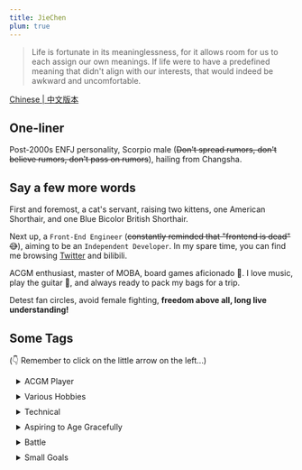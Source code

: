 ```yaml
---
title: JieChen
plum: true
---
```


> Life is fortunate in its meaninglessness, for it allows room for us to each assign our own meanings. If life were to have a predefined meaning that didn't align with our interests, that would indeed be awkward and uncomfortable.

[Chinese | 中文版本](./)

## One-liner

Post-2000s ENFJ personality, Scorpio male (~~Don't spread rumors, don't believe rumors, don't pass on rumors~~), hailing from Changsha.

## Say a few more words

First and foremost, a cat's servant, raising two kittens, one American Shorthair, and one Blue Bicolor British Shorthair.

Next up, a `Front-End Engineer` (~~constantly reminded that "frontend is dead" 😅~~), aiming to be an `Independent Developer`. In my spare time, you can find me browsing [Twitter](https://twitter.com/jiechen257) and bilibili.

ACGM enthusiast, master of MOBA, board games aficionado 🤖. I love music, play the guitar 🎸, and always ready to pack my bags for a trip.

Detest fan circles, avoid female fighting, **freedom above all, long live understanding!**

## Some Tags

(👇 Remember to click on the little arrow on the left...)

<details style="padding-left:12px;padding-bottom:10px">
  <summary>ACGM Player</summary>
  <p style="font-size:12px; line-height:13px"> 🎶 Folk & Romantic Rock</p>
  <p style="font-size:12px; line-height:13px"> 📖 Jiangnan (Yang Zhipa), Han Han, and Yilin</p>
  <p style="font-size:12px; line-height:13px"> 📺 Miyazaki Hayao, Shinkai Makoto, Ruoshen Digital</p>
  <p style="font-size:12px; line-height:13px"> 🎮 Top-king, shy sensi</p>
  <p style="font-size:12px; line-height:13px"> 🎥 Douban top 250, American TV series (Friends)</p>
</details>
<details style="padding-left:12px;padding-bottom:10px">
  <summary>Various Hobbies</summary>
  <p style="font-size:12px; line-height:13px"> 🪀 Escape room, bungee jumping, Texas hold'em, Werewolf Kill, script killing~</p>
  <p style="font-size:12px;line-height:10px"> 😋 Dinner dates, travel (hopefully people are okay)</p>
</details>
<details style="padding-left:12px;padding-bottom:10px">
  <summary>Technical</summary>
  <p style="font-size:12px; line-height:13px"> ⌨️ Vimer + Double Pinyin, efficiency first</p>
  <p style="font-size:12px;line-height:10px"> 👻 Always try different technology stacks</p>
  <p style="font-size:12px;line-height:10px"> 👨‍💻 Lifelong learner</p>
</details>
<details style="padding-left:12px;padding-bottom:10px">
  <summary>Aspiring to Age Gracefully</summary>
  <p style="font-size:12px; line-height:13px"> 😪 Want to sleep early but not tired</p>
  <p style="font-size:12px; line-height:13px"> 🌧️ Want to run, but it's raining</p>
  <p style="font-size:12px; line-height:13px"> 🌶️ Can't eat spicy, reluctantly agreed</p>
</details>
<details style="padding-left:12px;padding-bottom:10px">
  <summary>Battle</summary>
  <p style="font-size:12px; line-height:13px"> 🌝 Can argue in theory, but don't get angry</p>
  <p style="font-size:12px; line-height:13px"> 🙊 Clear factions, long live understanding</p>
</details>
<details style="padding-left:12px;padding-bottom:10px">
  <summary>Small Goals</summary>
  <p style="font-size:12px; line-height:13px"> 🌅 A trip to Tibet, a trip to Northern Europe</p>
  <p style="font-size:12px; line-height:13px"> 🎹 Electronic piano</p>
</details>
